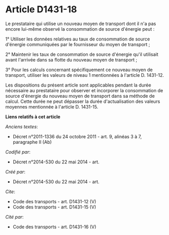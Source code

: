 # Article D1431-18

Le prestataire qui utilise un nouveau moyen de transport dont il n'a pas encore lui-même observé la consommation de source
d'énergie peut : 

1° Utiliser les données relatives au taux de consommation de source d'énergie communiquées par le fournisseur du moyen de
transport ; 

2° Maintenir les taux de consommation de source d'énergie qu'il utilisait avant l'arrivée dans sa flotte du nouveau moyen de
transport ; 

3° Pour les calculs concernant spécifiquement ce nouveau moyen de transport, utiliser les valeurs de niveau 1 mentionnées à
l'article D. 1431-12. 

Les dispositions du présent article sont applicables pendant la durée nécessaire au prestataire pour observer et incorporer
la consommation de source d'énergie du nouveau moyen de transport dans sa méthode de calcul. Cette durée ne peut dépasser la
durée d'actualisation des valeurs moyennes mentionnée à l'article D. 1431-15.

**Liens relatifs à cet article**

_Anciens textes_:

  - Décret n°2011-1336 du 24 octobre 2011 - art. 9, alinéas 3 à 7, paragraphe II (Ab)

_Codifié par_:

  - Décret n°2014-530 du 22 mai 2014 - art.

_Créé par_:

  - Décret n°2014-530 du 22 mai 2014 - art.

_Cite_:

  - Code des transports - art. D1431-12 (V)
  - Code des transports - art. D1431-15 (V)

_Cité par_:

  - Code des transports - art. D1431-16 (V)
